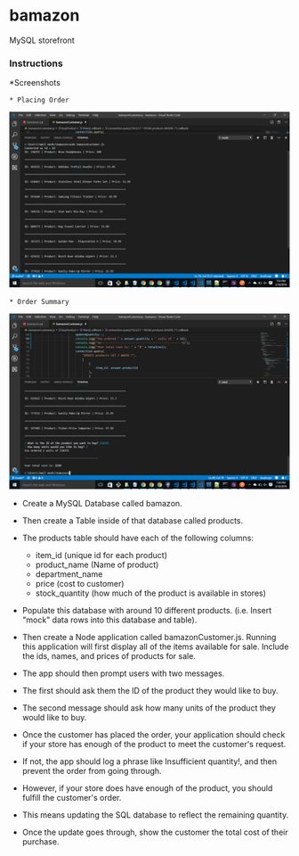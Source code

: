 # bamazon

MySQL storefront

### Instructions

*Screenshots

    * Placing Order

![ORDER.PNG](/images/placeorder.png)

    * Order Summary

![SUMMRARY.PNG](/images/ordersummary.png)   

* Create a MySQL Database called bamazon.
* Then create a Table inside of that database called products.



* The products table should have each of the following columns:
    * item_id (unique id for each product)
    * product_name (Name of product)
    * department_name
    * price (cost to customer)
    * stock_quantity (how much of the product is available in stores)



* Populate this database with around 10 different products. (i.e. Insert "mock" data rows into this database and table).

* Then create a Node application called bamazonCustomer.js. Running this application will first display all of the items available for sale. Include the ids, names, and prices of products for sale.

* The app should then prompt users with two messages.



* The first should ask them the ID of the product they would like to buy.
* The second message should ask how many units of the product they would like to buy.



* Once the customer has placed the order, your application should check if your store has enough of the product to meet the customer's request.



* If not, the app should log a phrase like Insufficient quantity!, and then prevent the order from going through.



* However, if your store does have enough of the product, you should fulfill the customer's order.


* This means updating the SQL database to reflect the remaining quantity.
* Once the update goes through, show the customer the total cost of their purchase.